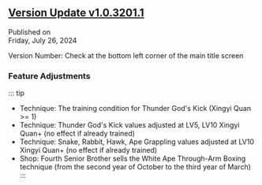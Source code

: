 ## [Version Update v1.0.3201.1](https://store.steampowered.com/news/app/1859910/view/4375894225709919276?l=tchinese)  

Published on  
Friday, July 26, 2024  

Version Number: Check at the bottom left corner of the main title screen  

### Feature Adjustments  

::: tip
- Technique: The training condition for Thunder God's Kick (Xingyi Quan >= 1)
- Technique: Thunder God's Kick values adjusted at LV5, LV10 Xingyi Quan+ (no effect if already trained)
- Technique: Snake, Rabbit, Hawk, Ape Grappling values adjusted at LV10 Xingyi Quan+ (no effect if already trained)
- Shop: Fourth Senior Brother sells the White Ape Through-Arm Boxing technique (from the second year of October to the third year of March)
:::
